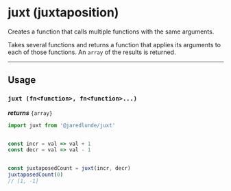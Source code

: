 # juxt (juxtaposition)

Creates a function that calls multiple functions with the same arguments.

Takes several functions and returns a function that applies its arguments to
each of those functions. An `array` of the results is returned.

_____


## Usage
### `juxt (fn<function>, fn<function>...)`
***returns*** `{array}`

```js
import juxt from '@jaredlunde/juxt'


const incr = val => val + 1
const decr = val => val - 1


const juxtaposedCount = juxt(incr, decr)
juxtaposedCount(0)
// [1, -1]
```
